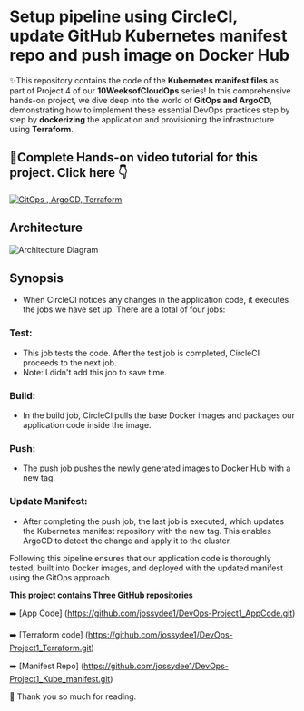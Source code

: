 # Setup pipeline using CircleCI, update GitHub Kubernetes manifest repo and push image on Docker Hub

✨This repository contains the code of the **Kubernetes manifest files** as part of Project 4 of our **10WeeksofCloudOps** series! In this comprehensive hands-on project, we dive deep into the world of **GitOps and ArgoCD**, demonstrating how to implement these essential DevOps practices step by step by **dockerizing** the application and provisioning the infrastructure using **Terraform**.

## 💪Complete Hands-on video tutorial for this project. Click here 👇
[![GitOps , ArgoCD, Terraform](https:)](https://youtu.be/ "GitOps|ArgoCD|Terraform")

## Architecture

![Architecture Diagram](https://images2.imgbox.com/47/7d/kjhY0Myn_o.png?download=true)


## Synopsis
- When CircleCI notices any changes in the application code, it executes the jobs we have set up. There are a total of four jobs:

### Test: 
- This job tests the code. After the test job is completed, CircleCI proceeds to the next job. 
- Note: I didn't add this job to save time. 

### Build: 
- In the build job, CircleCI pulls the base Docker images and packages our application code inside the image.

### Push: 
- The push job pushes the newly generated images to Docker Hub with a new tag.

### Update Manifest: 
- After completing the push job, the last job is executed, which updates the Kubernetes manifest repository with the new tag. This enables ArgoCD to detect the change and apply it to the cluster.

Following this pipeline ensures that our application code is thoroughly tested, built into Docker images, and deployed with the updated manifest using the GitOps approach.

**This project contains Three GitHub repositories**

➡️ [App Code] (https://github.com/jossydee1/DevOps-Project1_AppCode.git)

➡️ [Terraform code] (https://github.com/jossydee1/DevOps-Project1_Terraform.git)

➡️ [Manifest Repo] (https://github.com/jossydee1/DevOps-Project1_Kube_manifest.git)

🙏 Thank you so much for reading.
